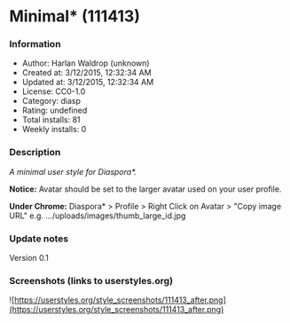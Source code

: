 # Minimal* (111413)

### Information
- Author: Harlan Waldrop (unknown)
- Created at: 3/12/2015, 12:32:34 AM
- Updated at: 3/12/2015, 12:32:34 AM
- License: CC0-1.0
- Category: diasp
- Rating: undefined
- Total installs: 81
- Weekly installs: 0


### Description
<i>A minimal user style for Diaspora*.</i>

<b>Notice:</b> Avatar should be set to the larger avatar used on your user profile.

<b>Under Chrome:</b>
Diaspora* > Profile > Right Click on Avatar > "Copy image URL"
e.g. .../uploads/images/thumb_large_id.jpg

### Update notes
Version 0.1

### Screenshots (links to userstyles.org)
![https://userstyles.org/style_screenshots/111413_after.png](https://userstyles.org/style_screenshots/111413_after.png)


